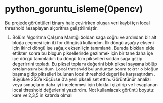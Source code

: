 # python_goruntu_isleme(Opencv)

Bu projede görüntüleri binary hale çevirirken oluşan veri kaybi için local threshold hesaplayan algoritma geliştirilmiştir.

1. Bölüm Algoritma Çalışma Mantığı
    Soldan saga doğru ve ardından bir alt bloğa geçmesi için iki for döngüsü kullandım. İlk döngü aşağı,y ekseni için ikinci döngü ise sağa,x ekseni için tanımlandı. Burada blokları elde ettikten sonra bu blogun piksellerinde gezinmek için bir tane daha içe içe döngü tanımladım bu döngü tüm pikselleri soldan saga gezip degerlerini topladı. Bu piksel toplamı değerini blok piksel sayısına bölüp ortalamasını buldum.
    Local threshold bulunduntan sonra tekrar o bloğun başına gidip pikselleri bulunan local threshold degeri ile karşılaştırdım . Büyükse 255’e küçükse 0’a yeni pikseli set ettim.
    Görüntünün analizi veya sonuçların daha iyi incelenmesi için bloklari çizdirip ve hesaplanan local threshold değerlerini yazdırdım.
Not kullanılacak görüntü boyutu: kare ve 2,3,5 in katında olmalı

